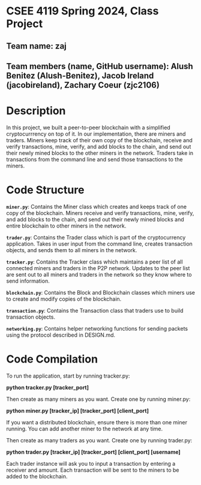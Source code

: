 # CSEE 4119 Spring 2024, Class Project
## Team name: zaj
## Team members (name, GitHub username): Alush Benitez (Alush-Benitez), Jacob Ireland (jacobireland), Zachary Coeur (zjc2106)

# Description

In this project, we built a peer-to-peer blockchain with a simplified cryptocurrrency on top of it. In our implementation, there are miners and traders. Miners keep track of their own copy of the blockchain, receive and verify transactions, mine, verify, and add blocks to the chain, and send out their newly mined blocks to the other miners in the network. Traders take in transactions from the command line and send those transactions to the miners.

# Code Structure

**`miner.py`**: Contains the Miner class which creates and keeps track of one copy of the blockchain. Miners receive and verify transactions, mine, verify, and add blocks to the chain, and send out their newly mined blocks and entire blockchain to other miners in the network. 

**`trader.py`**: Contains the Trader class which is part of the cryptocurrency application. Takes in user input from the command line, creates transaction objects, and sends them to all miners in the network.

**`tracker.py`**: Contains the Tracker class which maintains a peer list of all connected miners and traders in the P2P network. Updates to the peer list are sent out to all miners and traders in the network so they know where to send information.

**`blockchain.py`**: Contains the Block and Blockchain classes which miners use to create and modify copies of the blockchain.

**`transaction.py`**: Contains the Transaction class that traders use to build transaction objects.

**`networking.py`**: Contains helper networking functions for sending packets using the protocol described in DESIGN.md.

# Code Compilation

To run the application, start by running tracker.py:

**python tracker.py [tracker_port]**

Then create as many miners as you want. Create one by running miner.py:

**python miner.py [tracker_ip] [tracker_port] [client_port]**

If you want a distributed blockchain, ensure there is more than one miner running. You can add another miner to the network at any time.

Then create as many traders as you want. Create one by running trader.py:

**python trader.py [tracker_ip] [tracker_port] [client_port] [username]**

Each trader instance will ask you to input a transaction by entering a receiver and amount. Each transaction will be sent to the miners to be added to the blockchain. 
